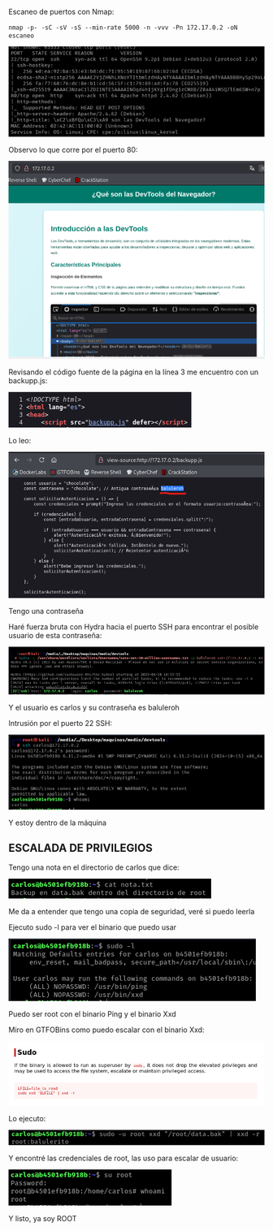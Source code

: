 Escaneo de puertos con Nmap:
```
nmap -p- -sC -sV -sS --min-rate 5000 -n -vvv -Pn 172.17.0.2 -oN escaneo
```

![](../../../Images/Pasted%20image%2020250130183431.png)

Observo lo que corre por el puerto 80:

![](../../../Images/Pasted%20image%2020250130191620.png)

Revisando el código fuente de la página en la línea 3 me encuentro con un backupp.js:

![](../../../Images/Pasted%20image%2020250130191607.png)

Lo leo:

![](../../../Images/Pasted%20image%2020250130191643.png)

Tengo una contraseña

Haré fuerza bruta con Hydra hacia el puerto SSH para encontrar el posible usuario de esta contraseña:

![](../../../Images/Pasted%20image%2020250130191721.png)

Y el usuario es carlos y su contraseña es baluleroh

Intrusión por el puerto 22 SSH:

![](../../../Images/Pasted%20image%2020250130191811.png)

Y estoy dentro de la máquina

## ESCALADA DE PRIVILEGIOS

Tengo una nota en el directorio de carlos que dice:

![](../../../Images/Pasted%20image%2020250130192131.png)

Me da a entender que tengo una copia de seguridad, veré si puedo leerla

Ejecuto sudo -l para ver el binario que puedo usar

![](../../../Images/Pasted%20image%2020250130191910.png)

Puedo ser root con el binario Ping y el binario Xxd

Miro en GTFOBins como puedo escalar con el binario Xxd:

![](../../../Images/Pasted%20image%2020250130192107.png)

Lo ejecuto:

![](../../../Images/Pasted%20image%2020250130192215.png)

Y encontré las credenciales de root, las uso para escalar de usuario:

![](../../../Images/Pasted%20image%2020250130192246.png)

Y listo, ya soy ROOT
